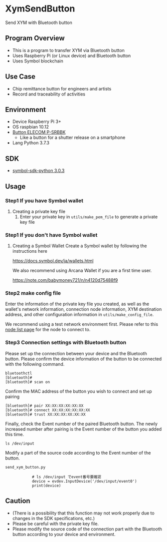 # XymSendButton
Send XYM with Bluetooth button

## Program Overview
- This is a program to transfer XYM via Bluetooth button
- Uses Raspberry Pi (or Linux device) and Bluetooth button
- Uses Symbol blockchain

## Use Case
- Chip remittance button for engineers and artists
- Record and traceability of activities

## Environment
- Device Raspberry Pi 3+
- OS raspbian 10.12
- [Button ELECOM P-SRBBK](https://www.elecom.co.jp/products/P-SRBBK.html)
    - Like a button for a shutter release on a smartphone
- Lang Python 3.7.3

## SDK
- [symbol-sdk-python 3.0.3](https://pypi.org/project/symbol-sdk-python/)

## Usage

### Step1 If you have Symbol wallet
1. Creating a private key file
    1. Enter your private key in `utils/make_pem_file` to generate a private key file

### Step1 If you don't have Symbol wallet
1. Creating a Symbol Wallet
    Create a Symbol wallet by following the instructions here

    https://docs.symbol.dev/ja/wallets.html

    We also recommend using Arcana Wallet if you are a first time user.

    https://note.com/babymoney721/n/n4120d75488f9

### Step2 make config file

Enter the information of the private key file you created, as well as the wallet's network information, connection node information, XYM destination address, and other configuration information in  `utils/make_config_file`.

We recommend using a test network environment first. Please refer to this [node list page](https://symbolnodes.org/nodes_testnet/) for the node to connect to.

### Step3 Connection settings with Bluetooth button

Please set up the connection between your device and the Bluetooth button.
Please confirm the device information of the button to be connected with the following command.

```
bluetoothctl
[bluetooth]#
[bluetooth]# scan on
```

Confirm the MAC address of the button you wish to connect and set up pairing

```
[bluetooth]# pair XX:XX:XX:XX:XX:XX
[bluetooth]# connect XX:XX:XX:XX:XX:XX
[bluetooth]# trust XX:XX:XX:XX:XX:XX
```

Finally, check the Event number of the paired Bluetooth button. The newly increased number after pairing is the Event number of the button you added this time.

```
ls /dev/input
```

Modify a part of the source code according to the Event number of the button.

```
send_xym_button.py

            # ls /dev/input でevent番号要確認
            device = evdev.InputDevice('/dev/input/event0')
            print(device)
```

## Caution
- (There is a possibility that this function may not work properly due to changes in the SDK specifications, etc.)
- Please be careful with the private key file.
- Please modify the source code of the connection part with the Bluetooth button according to your device and environment.